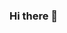 ### Hi there 👋

<!--
**SatenovaAknur2001/SatenovaAknur2001** is a ✨ _special_ ✨ repository because its `README.md` (this file) appears on your GitHub profile.

Hi, i'm Aknur👋



🔭 I’m currently working on Projects
🌱 I’m currently learning IOS
👯 I’m looking to collaborate on company
💬 Ask me about IOS
⚡ Fun fact: I love my Job
